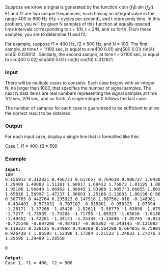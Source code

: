 <p>Suppose we know a signal is generated by the function x sin (<i>f<sub>1</sub>t</i>) sin (<i>f<sub>2</sub>t</i>). F1 and f2 are two unique
frequencies, each having an integral value in the range 400 to 600 Hz (Hz = cycles per second), and t
represents time. In this problem, you will be given N samples of this function at equally-spaced time
intervals corresponding to t = 1/N, t = 2/N, and so forth. From these samples, you are to determine f1 and
f2.

</p><p></p><p>
For example, suppose f1 = 400 Hz, f2 = 500 Hz, and N = 100. The first sample, at time t = 1/100 sec, is
equal to sin(400 0.01) sin(500 0.01) sin(4) sin(5) 0.156912 . Similarly, the second sample, at
time t = 2/100 sec, is equal to sin(400 0.02) sin(500 0.02) sin(8) sin(10) 0.312821.

</p><h3>Input</h3>
<p>There will be multiple cases to consider. Each case begins with an integer N, no larger than 1000, that
specifies the number of signal samples. The next N data items are real numbers representing the signal
samples at time 1/N sec, 2/N sec, and so forth. A single integer 0 follows the last case.</p><p></p><p>
The number of samples for each case is guaranteed to be sufficient to allow the correct result to be
obtained.

</p><h3>Output</h3>
<p>For each input case, display a single line that is formatted like this:</p><p>
Case 1, f1 = 400, f2 = 500

</p><h3>Example</h3>

<pre><b>Input:</b>
100
0.156912 0.312821 0.466731 0.617657 0.764638 0.906737 1.04305 1.17271
1.29489 1.40883 1.51381 1.60917 1.69432 1.76873 1.83195 1.8836 1.92338
1.95106 1.96649 1.96962 1.96045 1.93908 1.9057 1.86055 1.80396 1.73634
1.65816 1.56997 1.47237 1.36603 1.25166 1.13003 1.00196 0.868307 0.729943
0.587785 0.442764 0.295823 0.147918 1.68756e-010 -0.146981 -0.292088
-0.434403 -0.573031 -0.707107 -0.835801 -0.958325 -1.07394 -1.18195
-1.28171 -1.37266 -1.45428 -1.52611 -1.58779 -1.63898 -1.67947 -1.70907
-1.7277 -1.73535 -1.73205 -1.71795 -1.69323 -1.65816 -1.61308 -1.55838
-1.49452 -1.42201 -1.34141 -1.25334 -1.15846 -1.05745 -0.951057 -0.840028
-0.725146 -0.607206 -0.487017 -0.365392 -0.243145 -0.121082 -2.75143e-010
0.119322 0.236125 0.34968 0.459289 0.564288 0.664055 0.758014 0.845635
0.926438 1 1.06595 1.12398 1.17384 1.21533 1.24833 1.27276 1.28862
1.29596 1.29489 1.28558

0

<b>Output:</b>
Case 1, f1 = 400, f2 = 500
</pre>